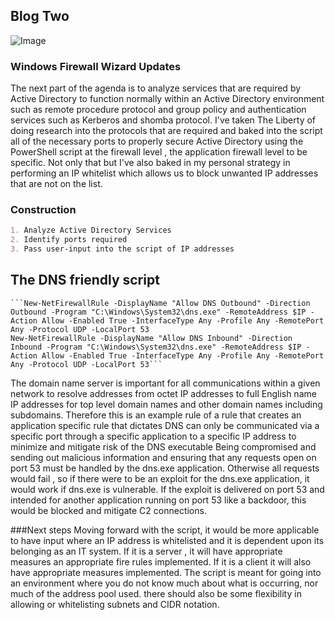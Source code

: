 ## Blog Two

![Image](https://themaverick.github.io/seniordesign/gifs/neowhip.gif)

### Windows Firewall Wizard Updates
The next part of the agenda is to analyze services that are required by Active Directory to function normally within an Active Directory environment such as remote procedure protocol and group policy and authentication services such as Kerberos and shomba protocol. I've taken The Liberty of doing research into the protocols that are required and baked into the script all of the necessary ports to properly secure Active Directory using the PowerShell script at the firewall level , the application firewall level to be specific. Not only that but I've also baked in my personal strategy in performing an IP whitelist which allows us to block unwanted IP addresses that are not on the list.

### Construction
```markdown
1. Analyze Active Directory Services
2. Identify ports required
3. Pass user-input into the script of IP addresses
```

## The DNS friendly script

    ```New-NetFirewallRule -DisplayName "Allow DNS Outbound" -Direction Outbound -Program "C:\Windows\System32\dns.exe" -RemoteAddress $IP -Action Allow -Enabled True -InterfaceType Any -Profile Any -RemotePort Any -Protocol UDP -LocalPort 53
    New-NetFirewallRule -DisplayName "Allow DNS Inbound" -Direction Inbound -Program "C:\Windows\System32\dns.exe" -RemoteAddress $IP -Action Allow -Enabled True -InterfaceType Any -Profile Any -RemotePort Any -Protocol UDP -LocalPort 53```


The domain name server is important for all communications within a given network to resolve addresses from octet IP addresses to full English name IP addresses for top level domain names and other domain names including subdomains. Therefore this is an example rule of a rule that creates an application specific rule that dictates DNS can only be communicated via a specific port through a specific application to a specific IP address to minimize and mitigate risk of the DNS executable Being compromised and sending out malicious information and ensuring that any requests open on port 53 must be handled by the dns.exe application. Otherwise all requests would fail , so if there were to be an exploit for the dns.exe application, it would work if dns.exe is vulnerable. If the exploit is delivered on port 53 and intended for another application running on port 53 like a backdoor, this would be blocked and mitigate C2 connections. 

###Next steps
Moving forward with the script, it would be more applicable to have input where an IP address is whitelisted and it is dependent upon its belonging as an IT system. If it is a server , it will have appropriate measures an appropriate fire rules implemented. If it is a client it will also have appropriate measures implemented. The script is meant for going into an environment where you do not know much about what is occurring, nor much of the address pool used. there should also be some flexibility in allowing or whitelisting subnets and CIDR notation.